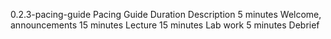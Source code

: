 0.2.3-pacing-guide
Pacing Guide
Duration
Description
5 minutes
Welcome, announcements
15 minutes
Lecture
15 minutes
Lab work
5 minutes
Debrief

